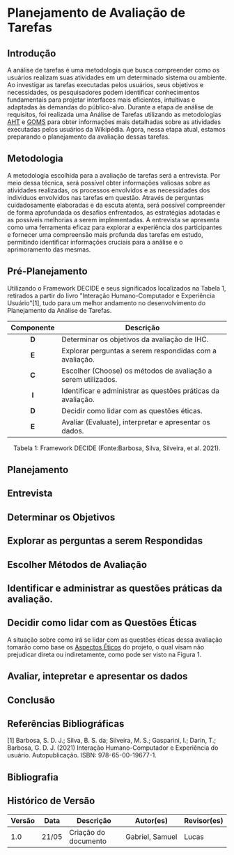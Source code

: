 # Planejamento de Avaliação de Tarefas

## Introdução

A análise de tarefas é uma metodologia que busca compreender como os usuários realizam suas atividades em um determinado sistema ou ambiente. Ao investigar as tarefas executadas pelos usuários, seus objetivos e necessidades, os pesquisadores podem identificar conhecimentos fundamentais para projetar interfaces mais eficientes, intuitivas e adaptadas às demandas do público-alvo. Durante a etapa de análise de requisitos, foi realizada uma Análise de Tarefas utilizando as metodologias [AHT](../../../analise-de-requisitos/aht.md) e [GOMS](../../../analise-de-requisitos/goms.md) para obter informações mais detalhadas sobre as atividades executadas pelos usuários da Wikipédia. Agora, nessa etapa atual, estamos preparando o planejamento da avaliação dessas tarefas.

## Metodologia

A metodologia escolhida para a avaliação de tarefas será a entrevista. Por meio dessa técnica, será possível obter informações valiosas sobre as atividades realizadas, os processos envolvidos e as necessidades dos indivíduos envolvidos nas tarefas em questão. Através de perguntas cuidadosamente elaboradas e da escuta atenta, será possível compreender de forma aprofundada os desafios enfrentados, as estratégias adotadas e as possíveis melhorias a serem implementadas. A entrevista se apresenta como uma ferramenta eficaz para explorar a experiência dos participantes e fornecer uma compreensão mais profunda das tarefas em estudo, permitindo identificar informações cruciais para a análise e o aprimoramento das mesmas.

## Pré-Planejamento

Utilizando o Framework DECIDE e seus significados localizados na Tabela 1, retirados a partir do livro "Interação Humano-Computador e  Experiência Usuário"[1],  tudo para um melhor andamento no desenvolvimento do Planejamento da Análise de Tarefas.

| Componente | Descrição                                                      |
| :---------: | ---------------------------------------------------------------- |
| **D** | Determinar os objetivos da avaliação de IHC.                   |
| **E** | Explorar perguntas a serem respondidas com a avaliação.        |
| **C** | Escolher (Choose) os métodos de avaliação a serem utilizados. |
| **I** | Identificar e administrar as questões práticas da avaliação. |
| **D** | Decidir como lidar com as questões éticas.                     |
| **E** | Avaliar (Evaluate), interpretar e apresentar os dados.           |

<div style="text-align: center">
    <p> Tabela 1: Framework DECIDE (Fonte:Barbosa, Silva, Silveira, et al. 2021).</p>
</div>

## Planejamento

## Entrevista

## Determinar os Objetivos

## Explorar as perguntas a serem Respondidas

## Escolher Métodos de Avaliação

## Identificar e administrar as questões práticas da avaliação.

## Decidir como lidar com as Questões Éticas
A situação sobre como irá se lidar com as questões éticas dessa avaliação tomarão como base os [Aspectos Éticos]() do projeto, o qual visam não prejudicar direta ou indiretamente, como pode ser visto na Figura 1. 

## Avaliar, intepretar e apresentar os dados

## Conclusão

## Referências Bibliográficas

[1] Barbosa, S. D. J.; Silva, B. S. da; Silveira, M. S.; Gasparini, I.; Darin, T.; Barbosa, G. D. J. (2021)
Interação Humano-Computador e Experiência do usuário. Autopublicação. ISBN: 978-65-00-19677-1.

## Bibliografia

## Histórico de Versão

| Versão | Data  | Descrição            | Autor(es)        | Revisor(es) |
| ------- | ----- | ---------------------- | ---------------- | ----------- |
| 1.0     | 21/05 | Criação do documento | Gabriel, Samuel | Lucas       |
